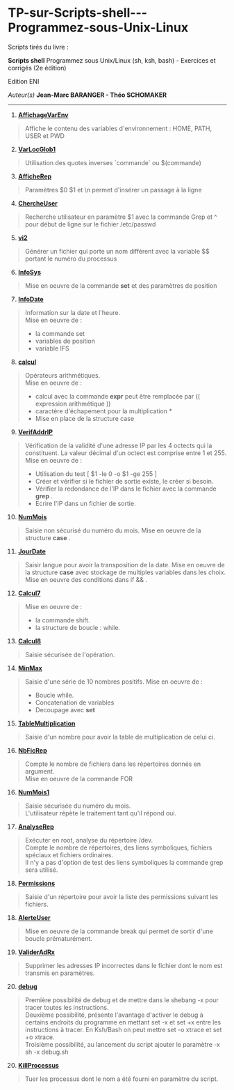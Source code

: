 # TP-sur-Scripts-shell---Programmez-sous-Unix-Linux

Scripts tirés du livre :

__Scripts shell__
Programmez sous Unix/Linux (sh, ksh, bash) - Exercices et corrigés (2e édition)

Edition ENI

*Auteur(s)*
__Jean-Marc BARANGER - Théo SCHOMAKER__

---
1. [__AffichageVarEnv__](https://github.com/digithanh/TP-sur-Scripts-shell---Programmez-sous-Unix-Linux/blob/main/AfficheVarEnv.sh)
> Affiche le contenu des variables d'environnement : HOME, PATH, USER et PWD 

2. [__VarLocGlob1__](https://github.com/digithanh/TP-sur-Scripts-shell---Programmez-sous-Unix-Linux/blob/main/VarLocGlob1.sh)
> Utilisation des quotes inverses \`commande\` ou $(commande)

3. [__AfficheRep__](https://github.com/digithanh/TP-sur-Scripts-shell---Programmez-sous-Unix-Linux/blob/main/AfficheRep.sh)
> Paramètres $0 $1 et \n permet d'insérer un passage à la ligne

4. [__ChercheUser__](https://github.com/digithanh/TP-sur-Scripts-shell---Programmez-sous-Unix-Linux/blob/main/ChercheUser.sh)
> Recherche utilisateur en paramètre $1 avec la commande Grep et ^ pour début de ligne sur le fichier /etc/passwd

5. [__vi2__](https://github.com/digithanh/TP-sur-Scripts-shell---Programmez-sous-Unix-Linux/blob/main/vi2.sh)
> Générer un fichier qui porte un nom différent avec la variable $$ portant le numéro du processus

6. [__InfoSys__](https://github.com/digithanh/TP-sur-Scripts-shell---Programmez-sous-Unix-Linux/blob/main/InfoSys.sh)
> Mise en oeuvre de la commande __set__ et des paramètres de position

7. [__InfoDate__](https://github.com/digithanh/TP-sur-Scripts-shell---Programmez-sous-Unix-Linux/blob/main/InfoDate.sh)
> Information sur la date et l'heure.<br/>
> Mise en oeuvre de :
> - la commande set
> - variables de position
> - variable IFS

8. [__calcul__](https://github.com/digithanh/TP-sur-Scripts-shell---Programmez-sous-Unix-Linux/blob/main/calcul.sh)
> Opérateurs arithmétiques.<br/>
> Mise en oeuvre de :
> - calcul avec la commande __expr__ peut être remplacée par (( expression arithmétique ))
> - caractère d'échapement pour la multiplication \* 
> - Mise en place de la structure case

9. [__VerifAddrIP__](https://github.com/digithanh/TP-sur-Scripts-shell---Programmez-sous-Unix-Linux/blob/main/VerifAddrIP.sh)
> Vérification de la validité d'une adresse IP par les 4 octects qui la constituent. La valeur décimal d'un octect est comprise entre 1 et 255.
> Mise en oeuvre de :
> - Utilisation du test [ $1 -le 0 -o $1 -ge 255 ]
> - Créer et vérifier si le fichier de sortie existe, le créer si besoin.
> - Vérifier la redondance de l'IP dans le fichier avec la commande __grep__ .
> - Ecrire l'IP dans un fichier de sortie. 

10. [__NumMois__](https://github.com/digithanh/TP-sur-Scripts-shell---Programmez-sous-Unix-Linux/blob/main/NumMois.sh)
> Saisie non sécurisé du numéro du mois.
> Mise en oeuvre de la structure __case__ .

11. [__JourDate__](https://github.com/digithanh/TP-sur-Scripts-shell---Programmez-sous-Unix-Linux/blob/main/JourDate.sh)
> Saisir langue pour avoir la transposition de la date.
> Mise en oeuvre de la structure __case__ avec stockage de multiples variables dans les choix.
> Mise en oeuvre des conditions dans if && .

12. [__Calcul7__](https://github.com/digithanh/TP-sur-Scripts-shell---Programmez-sous-Unix-Linux/blob/main/Calcul7.sh)
> Mise en oeuvre de :
> - la commande shift.
> - la structure de boucle : while. 

13. [__Calcul8__](https://github.com/digithanh/TP-sur-Scripts-shell---Programmez-sous-Unix-Linux/blob/main/Calcul8.sh)
> Saisie sécurisée de l'opération.

14. [__MinMax__](https://github.com/digithanh/TP-sur-Scripts-shell---Programmez-sous-Unix-Linux/blob/main/MinMax.sh)
> Saisie d'une série de 10 nombres positifs.
> Mise en oeuvre de :
> - Boucle while.
> - Concatenation de variables
> - Decoupage avec __set__

15. [__TableMultiplication__](https://github.com/digithanh/TP-sur-Scripts-shell---Programmez-sous-Unix-Linux/blob/main/TableMultiplication.sh)
> Saisie d'un nombre pour avoir la table de multiplication de celui ci.

16. [__NbFicRep__](https://github.com/digithanh/TP-sur-Scripts-shell---Programmez-sous-Unix-Linux/blob/main/NbFicRep.sh)
> Compte le nombre de fichiers dans les répertoires donnés en argument.<br/>
> Mise en oeuvre de la commande FOR

16. [__NumMois1__](https://github.com/digithanh/TP-sur-Scripts-shell---Programmez-sous-Unix-Linux/blob/main/NumMois1.sh)
> Saisie sécurisée du numéro du mois.<br/>
> L'utilisateur répète le traitement tant qu'il répond oui.

17. [__AnalyseRep__](https://github.com/digithanh/TP-sur-Scripts-shell---Programmez-sous-Unix-Linux/blob/main/AnalyseRep.sh)
> Exécuter en root, analyse du répertoire /dev.<br/>
> Compte le nombre de répertoires, des liens symboliques, fichiers spéciaux et fichiers ordinaires.<br/>
> Il n'y a pas d'option de test des liens symboliques la commande grep sera utilisé.<br/>

18. [__Permissions__](https://github.com/digithanh/TP-sur-Scripts-shell---Programmez-sous-Unix-Linux/blob/main/Permissions.sh)
> Saisie d'un répertoire pour avoir la liste des permissions suivant les fichiers.<br/>

18. [__AlerteUser__](https://github.com/digithanh/TP-sur-Scripts-shell---Programmez-sous-Unix-Linux/blob/main/AlerteUser.sh)
> Mise en oeuvre de la commande break qui permet de sortir d'une boucle prématurément.<br/>

19. [__ValiderAdRx__](https://github.com/digithanh/TP-sur-Scripts-shell---Programmez-sous-Unix-Linux/blob/main/ValiderAdRx.sh)
> Supprimer les adresses IP incorrectes dans le fichier dont le nom est transmis en paramètres.<br/>

20. [__debug__](https://github.com/digithanh/TP-sur-Scripts-shell---Programmez-sous-Unix-Linux/blob/main/debug.sh)
> Première possibilité de debug et de mettre dans le shebang -x pour tracer toutes les instructions.<br/>
> Deuxième possibilité, présente l'avantage d'activer le debug à certains endroits du programme en mettant set -x et set +x entre les instructions à tracer. En Ksh/Bash on peut mettre set -o xtrace et set +o xtrace.<br/>
> Troisième possibilité, au lancement du script ajouter le paramètre -x <br/>
> sh -x debug.sh

20. [__KillProcessus__](https://github.com/digithanh/TP-sur-Scripts-shell---Programmez-sous-Unix-Linux/blob/main/KillProcessus.sh)
> Tuer les processus dont le nom a été fourni en paramètre du script.<br/>
